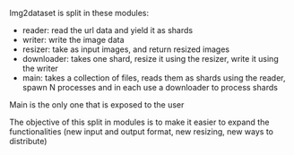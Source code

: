 Img2dataset is split in these modules:

* reader: read the url data and yield it as shards
* writer: write the image data
* resizer: take as input images, and return resized images
* downloader: takes one shard, resize it using the resizer, write it using the writer
* main: takes a collection of files, reads them as shards using the reader, spawn N processes and in each use a downloader to process shards

Main is the only one that is exposed to the user

The objective of this split in modules is to make it easier to expand the functionalities (new input and output format, new resizing, new ways to distribute)

